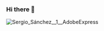 ### Hi there 👋


![Sergio_Sánchez__1__AdobeExpress](https://user-images.githubusercontent.com/106632813/197593231-c0c9fe4d-aa5a-4f6f-ae6e-fc4a2e9f7f45.gif)



<!--
**sergioomarsanchez/sergioomarsanchez** is a ✨ _special_ ✨ repository because its `README.md` (this file) appears on your GitHub profile.

Here are some ideas to get you started:

- 🔭 I’m currently working on ...
- 🌱 I’m currently learning ...
- 👯 I’m looking to collaborate on ...
- 🤔 I’m looking for help with ...
- 💬 Ask me about ...
- 📫 How to reach me: ...
- 😄 Pronouns: ...
- ⚡ Fun fact: ...
-->
